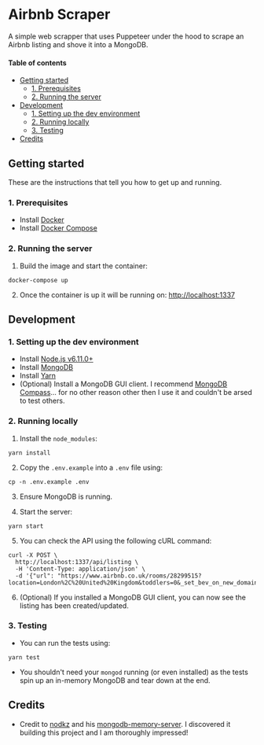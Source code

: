 # Airbnb Scraper

A simple web scrapper that uses Puppeteer under the hood to scrape an Airbnb listing and shove it into a MongoDB.

#### Table of contents

* [Getting started](#getting-started)
    * [1. Prerequisites](#1-prerequisites)
    * [2. Running the server](#2-running-the-server)
* [Development](#development)
    * [1. Setting up the dev environment](#1-setting-up-the-dev-environment)
    * [2. Running locally](#2-running-locally)
    * [3. Testing](#3-testing)
* [Credits](#credits)
    
## Getting started

These are the instructions that tell you how to get up and running.

### 1. Prerequisites

* Install [Docker](https://docs.docker.com/install/)
* Install [Docker Compose](https://docs.docker.com/compose/install/)

### 2. Running the server

1. Build the image and start the container:

```shell script
docker-compose up
```

2. Once the container is up it will be running on: [http://localhost:1337](http://localhost:1337)

## Development

### 1. Setting up the dev environment

* Install [Node.js v6.11.0+](https://nodejs.org/en/)
* Install [MongoDB](https://www.mongodb.com/download-center/community)
* Install [Yarn](https://yarnpkg.com/lang/en/docs/install)
* (Optional) Install a MongoDB GUI client. I recommend [MongoDB Compass](https://www.mongodb.com/download-center/compass)... for no other reason other then I use it and couldn't be arsed to test others.

### 2. Running locally

1. Install the `node_modules`:
```shell script
yarn install
```

2. Copy the `.env.example` into a `.env` file using:
```shell script
cp -n .env.example .env
```

3. Ensure MongoDB is running.

4. Start the server:
```shell script
yarn start
```

5. You can check the API using the following cURL command:
```shell script
curl -X POST \
  http://localhost:1337/api/listing \
  -H 'Content-Type: application/json' \
  -d '{"url": "https://www.airbnb.co.uk/rooms/28299515?location=London%2C%20United%20Kingdom&toddlers=0&_set_bev_on_new_domain=1572300146_ZKC6996OiM8G0CT3&source_impression_id=p3_1572300147_bRb1KSr%2FXjuPRPDg&guests=1&adults=1"}'
```

6. (Optional) If you installed a MongoDB GUI client, you can now see the listing has been created/updated. 

### 3. Testing

* You can run the tests using:
```shell script
yarn test
```

* You shouldn't need your `mongod` running (or even installed) as the tests spin up an in-memory MongoDB and tear down at the end.

## Credits

* Credit to [nodkz](https://github.com/nodkz) and his [mongodb-memory-server](https://github.com/nodkz/mongodb-memory-server). I discovered it building this project and I am thoroughly impressed!
